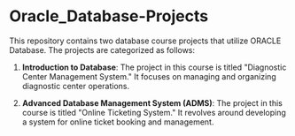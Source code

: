 # Oracle_Database-Projects

This repository contains two database course projects that utilize ORACLE Database. The projects are categorized as follows:

1. **Introduction to Database**: The project in this course is titled "Diagnostic Center Management System." It focuses on managing and organizing diagnostic center operations.

2. **Advanced Database Management System (ADMS)**: The project in this course is titled "Online Ticketing System." It revolves around developing a system for online ticket booking and management.
